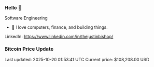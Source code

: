 ### Hello 🤙  

Software Engineering

- 🔭 I love computers, finance, and building things.
  
LinkedIn: https://www.linkedin.com/in/thejustinbishop/  




















































































































































































































































































































































































































































































































































































































































































































































































































































































































































































































































































































































































































































### Bitcoin Price Update
Last updated: 2025-10-20 01:53:41 UTC
Current price: $108,208.00 USD
